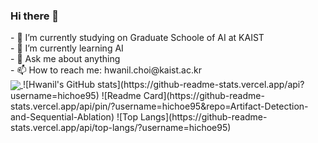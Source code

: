 ### Hi there 👋

<!--
**hichoe95/hichoe95** is a ✨ _special_ ✨ repository because its `README.md` (this file) appears on your GitHub profile.
--!>

- 🔭 I’m currently studying on Graduate Schoole of AI at KAIST  <br/>
- 🌱 I’m currently learning AI  <br/>
- 💬 Ask me about anything  <br/>
- 📫 How to reach me: hwanil.choi@kaist.ac.kr  <br/>
 
<a href="https://github.com/anuraghazra/github-readme-stats">
  <img align="center" src="https://github-readme-stats.vercel.app/api/pin/?username=hichoe95&repo=Artifact-Detection-and-Sequential-Ablation" />
</a>

![Hwanil's GitHub stats](https://github-readme-stats.vercel.app/api?username=hichoe95)  


![Readme Card](https://github-readme-stats.vercel.app/api/pin/?username=hichoe95&repo=Artifact-Detection-and-Sequential-Ablation)  


![Top Langs](https://github-readme-stats.vercel.app/api/top-langs/?username=hichoe95)

